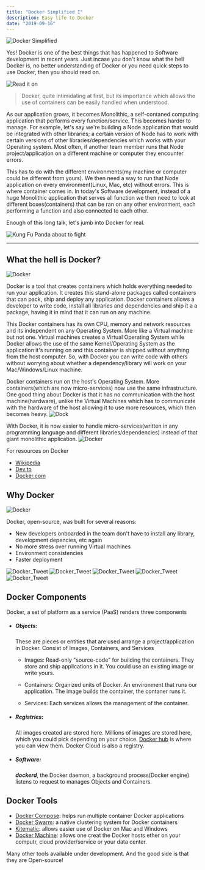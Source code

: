 ```yaml
---
title: "Docker Simplified I"
description: Easy life to Docker
date: "2019-09-16"
---
```


![Docker Simplified](images/docker_simplfied.png)

Yes! Docker is one of the best things that has happened to Software development in recent years. Just incase you don't know what the hell Docker is, no better understanding of Docker or you need quick steps to use Docker, then you should read on.

![Read it on](images/read_it.png)


> Docker, quite intimidating at first, but its importance which allows the use of containers can be easily handled when understood.

As our application grows, it becomes Monolithic, a self-contaned computing application that performs every function/service. This becomes harder to manage. For example, let's say we're building a Node application that would be integrated with other libraries; a certain version of Node has to work with certain versions of other libraries/dependencies which works with your Operating system. Most often, if another team member runs that Node project/application on a different machine or computer they encounter errors.

This has to do with the different environments(my machine or computer could be different from yours). We then need a way to run that Node application on every environment(Linux, Mac, etc) without errors. This is where container comes in. In today's Software development, instead of a huge Monolithic application that serves all function we then need to look at different boxes(containers) that can be ran on any other environment, each performing a function and also connected to each other.

Enough of this long talk, let's jumb into Docker for real.

![Kung Fu Panda about to fight](images/enough_talk.jpg)

---

## What the hell is Docker?

![Docker](images/what_is_docker.png)

Docker is a tool that creates containers which holds everything needed to run your application.
It creates this stand-alone packages called containers that can pack, ship and deploy any application.
Docker containers allows a developer to write code, install all libraries and dependencies and ship it a a package, having it in mind that it can run on any machine.

This Docker containers has its own CPU, memory and network resources and its independent on any  Operating System. More like a Virtual machine but not one. Virtual machines creates a Virtual Operating System while Docker allows the use of the same Kernel/Operating System as the application it's running on and this container is shipped without anything from the host computer.
So, with Docker you can write code with others without worrying about whether a dependency/library will work on your Mac/Windows/Linux machine. 

Docker containers run on the host's Operating System. More containers(which are now micro-services) now use the same infrastructure.
One good thing about Docker is that it has no communication with the host machine(hardware), unlike the Virtual Machines which has to communicate with the hardware of the host allowing it to use more resources, which then becomes heavy.
![Dock](images/dock.jpg)


With Docker, it is now easier to handle micro-services(written in any programming language and different libraries/dependencies) instead of that giant monolithic application.
![Docker](images/docker_future.jpeg)


For resources on Docker

+ [Wikipedia](https://en.wikipedia.org/wiki/Docker_(software))
+ [Dev.to](https://dev.to/azure/docker---from-the-beginning-part-i-28c6)
+ [Docker.com](https://www.docker.com/why-docker)


## Why Docker

![Docker](images/why.jpeg)

Docker, open-source, was built for several reasons:

+ New developers onboarded in the team don't have to install any library, development depencies, etc again
+ No more stress over running Virtual machines
+ Environment consistencies
+ Faster deployment


![Docker_Tweet](images/tweet1.png)
![Docker_Tweet](images/tweet2.png)
![Docker_Tweet](images/tweet3.png)
![Docker_Tweet](images/tweet4.png)
![Docker_Tweet](images/tweet5.png)


## Docker Components

Docker, a set of platform as a service (PaaS) renders three components

+ ##### Objects: 
  These are pieces or entities that are used arrange a project/application in Docker. Consist of Images, Containers, and Services
    
  + Images:
        Read-only "source-code" for building the containers. They store and ship applications in it. You could use an existing image or write yours.

  + Containers:
        Organized units of Docker. An environment that runs our application. The image builds the container, the contaner runs it.

   + Services:
        Each services allows the management of the container.

+ ##### Registries:

    All images created are stored here. Millions of images are stored here, which you could pick depending on your choice. [Docker hub](https://hub.docker.com/) is where you can view them. Docker Cloud is also a registry.

+ ##### Software:

    ***dockerd***, the Docker daemon, a background process(Docker engine) listens to request to manages Objects and Containers.


## Docker Tools

+ [Docker Compose](https://github.com/docker/compose): helps run multiple container Docker applications
+ [Docker Swarm](https://github.com/docker/swarm): a native clustering system for Docker containers
+ [Kitematic](https://github.com/docker/kitematic): allows easier use of Docker on Mac and Windows
+ [Docker Machine](https://github.com/docker/machine): allows one creat the Docker hosts ether on your computr, cloud provider/service or your data center.


Many other tools available under development. And the good side is that they are Open-source!

